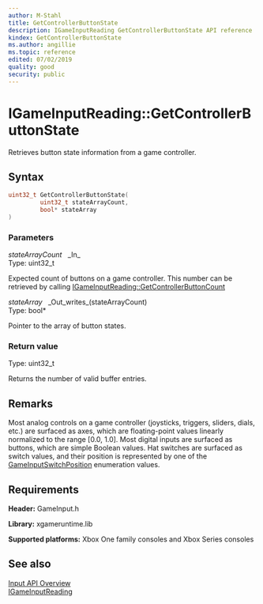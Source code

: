 ```yaml
---
author: M-Stahl
title: GetControllerButtonState
description: IGameInputReading GetControllerButtonState API reference
kindex: GetControllerButtonState
ms.author: angillie
ms.topic: reference
edited: 07/02/2019
quality: good
security: public
---
```


# IGameInputReading::GetControllerButtonState  

Retrieves button state information from a game controller.  

## Syntax  
  
```cpp
uint32_t GetControllerButtonState(  
         uint32_t stateArrayCount,  
         bool* stateArray  
)  
```  
  
### Parameters  
  
*stateArrayCount* &nbsp;&nbsp;\_In\_  
Type: uint32_t  

  
Expected count of buttons on a game controller.
This number can be retrieved by calling [IGameInputReading::GetControllerButtonCount](igameinputreading_getcontrollerbuttoncount.md)  


*stateArray* &nbsp;&nbsp;\_Out\_writes\_(stateArrayCount)  
Type: bool*  

  
Pointer to the array of button states.  


  
### Return value  
Type: uint32_t

Returns the number of valid buffer entries.  
  
## Remarks  
  
Most analog controls on a game controller (joysticks, triggers, sliders, dials, etc.) are surfaced as axes, which are floating-point values linearly normalized to the range [0.0, 1.0]. Most digital inputs are surfaced as buttons, which are simple Boolean values. Hat switches are surfaced as switch values, and their position is represented by one of the [GameInputSwitchPosition](../../../enums/gameinputswitchposition.md) enumeration values.  
  
## Requirements  
  
**Header:** GameInput.h
  
**Library:** xgameruntime.lib
  
**Supported platforms:** Xbox One family consoles and Xbox Series consoles  
  
## See also  

[Input API Overview](../../../../../../input/overviews/input-overview.md)  
[IGameInputReading](../igameinputreading.md)  
  
  